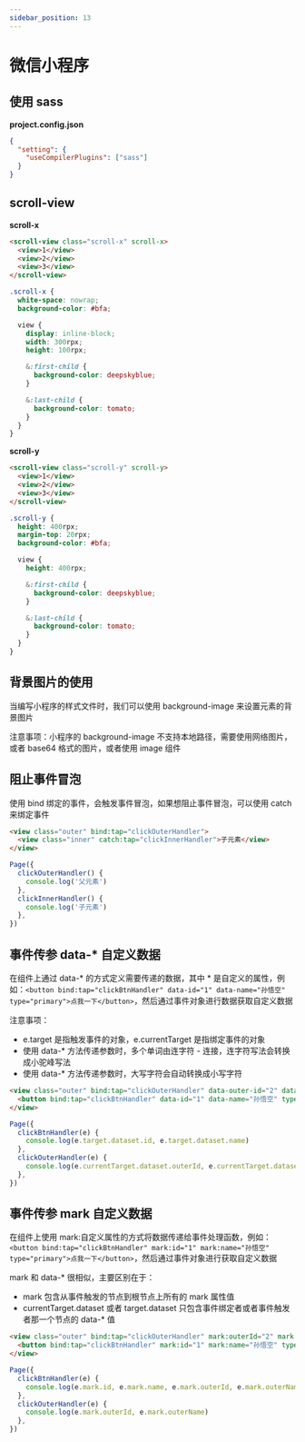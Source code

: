 ```yaml
---
sidebar_position: 13
---
```


# 微信小程序

## 使用 sass

**project.config.json**

```json
{
  "setting": {
    "useCompilerPlugins": ["sass"]
  }
}
```

## scroll-view

**scroll-x**

```html
<scroll-view class="scroll-x" scroll-x>
  <view>1</view>
  <view>2</view>
  <view>3</view>
</scroll-view>
```

```scss
.scroll-x {
  white-space: nowrap;
  background-color: #bfa;

  view {
    display: inline-block;
    width: 300rpx;
    height: 100rpx;

    &:first-child {
      background-color: deepskyblue;
    }

    &:last-child {
      background-color: tomato;
    }
  }
}
```

**scroll-y**

```html
<scroll-view class="scroll-y" scroll-y>
  <view>1</view>
  <view>2</view>
  <view>3</view>
</scroll-view>
```

```scss
.scroll-y {
  height: 400rpx;
  margin-top: 20rpx;
  background-color: #bfa;

  view {
    height: 400rpx;

    &:first-child {
      background-color: deepskyblue;
    }

    &:last-child {
      background-color: tomato;
    }
  }
}
```

## 背景图片的使用

当编写小程序的样式文件时，我们可以使用 background-image 来设置元素的背景图片

注意事项：小程序的 background-image 不支持本地路径，需要使用网络图片，或者 base64 格式的图片，或者使用 image 组件

## 阻止事件冒泡

使用 bind 绑定的事件，会触发事件冒泡，如果想阻止事件冒泡，可以使用 catch 来绑定事件

```html
<view class="outer" bind:tap="clickOuterHandler">
  <view class="inner" catch:tap="clickInnerHandler">子元素</view>
</view>
```

```js
Page({
  clickOuterHandler() {
    console.log('父元素')
  },
  clickInnerHandler() {
    console.log('子元素')
  },
})
```

## 事件传参 data-\* 自定义数据

在组件上通过 data-\* 的方式定义需要传递的数据，其中 \* 是自定义的属性，例如：`<button bind:tap="clickBtnHandler" data-id="1" data-name="孙悟空" type="primary">点我一下</button>`，然后通过事件对象进行数据获取自定义数据

注意事项：

- e.target 是指触发事件的对象，e.currentTarget 是指绑定事件的对象
- 使用 data-\* 方法传递参数时，多个单词由连字符 - 连接，连字符写法会转换成小驼峰写法
- 使用 data-\* 方法传递参数时，大写字符会自动转换成小写字符

```html
<view class="outer" bind:tap="clickOuterHandler" data-outer-id="2" data-outer-name="猪八戒">
  <button bind:tap="clickBtnHandler" data-id="1" data-name="孙悟空" type="primary">点我一下</button>
</view>
```

```js
Page({
  clickBtnHandler(e) {
    console.log(e.target.dataset.id, e.target.dataset.name)
  },
  clickOuterHandler(e) {
    console.log(e.currentTarget.dataset.outerId, e.currentTarget.dataset.outerName)
  },
})
```

## 事件传参 mark 自定义数据

在组件上使用 mark:自定义属性的方式将数据传递给事件处理函数，例如：`<button bind:tap="clickBtnHandler" mark:id="1" mark:name="孙悟空" type="primary">点我一下</button>`，然后通过事件对象进行获取自定义数据

mark 和 data-\* 很相似，主要区别在于：

- mark 包含从事件触发的节点到根节点上所有的 mark 属性值
- currentTarget.dataset 或者 target.dataset 只包含事件绑定者或者事件触发者那一个节点的 data-\* 值

```html
<view class="outer" bind:tap="clickOuterHandler" mark:outerId="2" mark:outerName="猪八戒">
  <button bind:tap="clickBtnHandler" mark:id="1" mark:name="孙悟空" type="primary">点我一下</button>
</view>
```

```js
Page({
  clickBtnHandler(e) {
    console.log(e.mark.id, e.mark.name, e.mark.outerId, e.mark.outerName)
  },
  clickOuterHandler(e) {
    console.log(e.mark.outerId, e.mark.outerName)
  },
})
```
